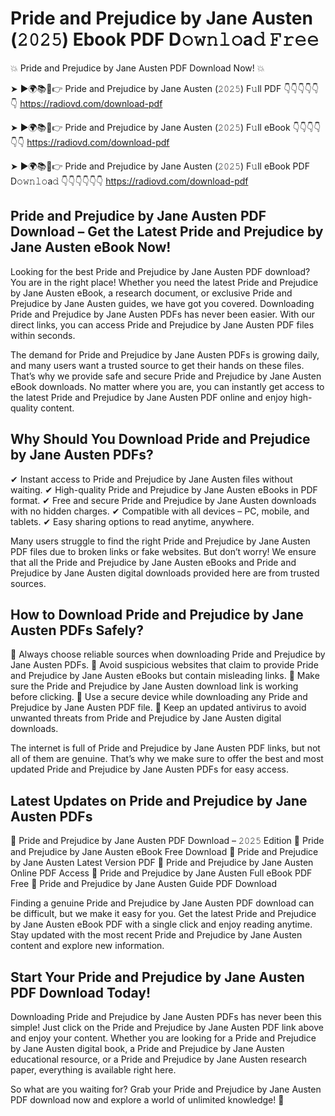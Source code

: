 # Pride and Prejudice by Jane Austen (𝟸𝟶𝟸𝟻) Ebook PDF D𝚘𝚠𝚗𝚕𝚘a𝚍 𝙵𝚛𝚎𝚎

💥 Pride and Prejudice by Jane Austen PDF Download Now! 💥

➤ ►🌍📚📱👉 Pride and Prejudice by Jane Austen (𝟸𝟶𝟸𝟻) F𝚞ll PDF 👇👇👇👇👇👇
https://radiovd.com/download-pdf

➤ ►🌍📚📱👉 Pride and Prejudice by Jane Austen (𝟸𝟶𝟸𝟻) F𝚞ll eBook 👇👇👇👇👇👇
https://radiovd.com/download-pdf

➤ ►🌍📚📱👉 Pride and Prejudice by Jane Austen (𝟸𝟶𝟸𝟻) F𝚞ll eBook PDF D𝚘𝚠𝚗𝚕𝚘a𝚍 👇👇👇👇👇👇
https://radiovd.com/download-pdf

## Pride and Prejudice by Jane Austen PDF Download – Get the Latest Pride and Prejudice by Jane Austen eBook Now!

Looking for the best Pride and Prejudice by Jane Austen PDF download? You are in the right place! Whether you need the latest Pride and Prejudice by Jane Austen eBook, a research document, or exclusive Pride and Prejudice by Jane Austen guides, we have got you covered. Downloading Pride and Prejudice by Jane Austen PDFs has never been easier. With our direct links, you can access Pride and Prejudice by Jane Austen PDF files within seconds.

The demand for Pride and Prejudice by Jane Austen PDFs is growing daily, and many users want a trusted source to get their hands on these files. That’s why we provide safe and secure Pride and Prejudice by Jane Austen eBook downloads. No matter where you are, you can instantly get access to the latest Pride and Prejudice by Jane Austen PDF online and enjoy high-quality content.

## Why Should You Download Pride and Prejudice by Jane Austen PDFs?

✔ Instant access to Pride and Prejudice by Jane Austen files without waiting.
✔ High-quality Pride and Prejudice by Jane Austen eBooks in PDF format.
✔ Free and secure Pride and Prejudice by Jane Austen downloads with no hidden charges.
✔ Compatible with all devices – PC, mobile, and tablets.
✔ Easy sharing options to read anytime, anywhere.

Many users struggle to find the right Pride and Prejudice by Jane Austen PDF files due to broken links or fake websites. But don’t worry! We ensure that all the Pride and Prejudice by Jane Austen eBooks and Pride and Prejudice by Jane Austen digital downloads provided here are from trusted sources.

## How to Download Pride and Prejudice by Jane Austen PDFs Safely?

📌 Always choose reliable sources when downloading Pride and Prejudice by Jane Austen PDFs.
📌 Avoid suspicious websites that claim to provide Pride and Prejudice by Jane Austen eBooks but contain misleading links.
📌 Make sure the Pride and Prejudice by Jane Austen download link is working before clicking.
📌 Use a secure device while downloading any Pride and Prejudice by Jane Austen PDF file.
📌 Keep an updated antivirus to avoid unwanted threats from Pride and Prejudice by Jane Austen digital downloads.

The internet is full of Pride and Prejudice by Jane Austen PDF links, but not all of them are genuine. That’s why we make sure to offer the best and most updated Pride and Prejudice by Jane Austen PDFs for easy access.

## Latest Updates on Pride and Prejudice by Jane Austen PDFs

🔹 Pride and Prejudice by Jane Austen PDF Download – 𝟸𝟶𝟸𝟻 Edition
🔹 Pride and Prejudice by Jane Austen eBook Free Download
🔹 Pride and Prejudice by Jane Austen Latest Version PDF
🔹 Pride and Prejudice by Jane Austen Online PDF Access
🔹 Pride and Prejudice by Jane Austen Full eBook PDF Free
🔹 Pride and Prejudice by Jane Austen Guide PDF Download

Finding a genuine Pride and Prejudice by Jane Austen PDF download can be difficult, but we make it easy for you. Get the latest Pride and Prejudice by Jane Austen eBook PDF with a single click and enjoy reading anytime. Stay updated with the most recent Pride and Prejudice by Jane Austen content and explore new information.

## Start Your Pride and Prejudice by Jane Austen PDF Download Today!

Downloading Pride and Prejudice by Jane Austen PDFs has never been this simple! Just click on the Pride and Prejudice by Jane Austen PDF link above and enjoy your content. Whether you are looking for a Pride and Prejudice by Jane Austen digital book, a Pride and Prejudice by Jane Austen educational resource, or a Pride and Prejudice by Jane Austen research paper, everything is available right here.

So what are you waiting for? Grab your Pride and Prejudice by Jane Austen PDF download now and explore a world of unlimited knowledge! 🚀